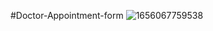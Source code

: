 #Doctor-Appointment-form
![1656067759538](https://user-images.githubusercontent.com/93858048/175520374-96bb96f5-f800-4738-b0d7-85b0e93a300e.jpeg)



